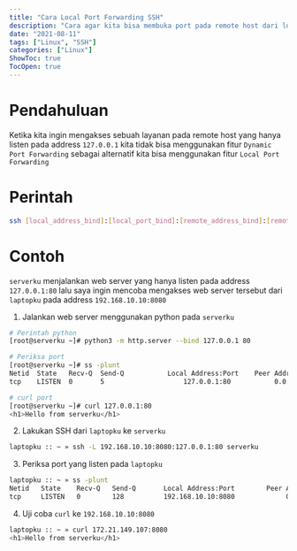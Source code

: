 ```yaml
---
title: "Cara Local Port Forwarding SSH"
description: "Cara agar kita bisa membuka port pada remote host dari localhost"
date: "2021-08-11"
tags: ["Linux", "SSH"]
categories: ["Linux"]
ShowToc: true
TocOpen: true
---
```


# Pendahuluan
Ketika kita ingin mengakses sebuah layanan pada remote host yang hanya listen pada address `127.0.0.1` kita tidak bisa menggunakan fitur `Dynamic Port Forwarding` sebagai alternatif kita bisa menggunakan fitur `Local Port Forwarding`

# Perintah
```bash
ssh [local_address_bind]:[local_port_bind]:[remote_address_bind]:[remote_port_bind] <remote_host>
```

# Contoh
`serverku` menjalankan web server yang hanya listen pada address `127.0.0.1:80` lalu saya ingin mencoba mengakses web server tersebut dari `laptopku` pada address `192.168.10.10:8080`

1. Jalankan web server menggunakan python pada `serverku`
```bash
# Perintah python
[root@serverku ~]# python3 -m http.server --bind 127.0.0.1 80

# Periksa port 
[root@serverku ~]# ss -plunt 
Netid  State   Recv-Q  Send-Q           Local Address:Port    Peer Address:Port
tcp    LISTEN  0       5                    127.0.0.1:80           0.0.0.0:*     users:(("python3",pid=1999160,fd=3))

# curl port
[root@serverku ~]# curl 127.0.0.1:80
<h1>Hello from serverku</h1>
```

2. Lakukan SSH dari `laptopku` ke `serverku`
```bash
laptopku :: ~ » ssh -L 192.168.10.10:8080:127.0.0.1:80 serverku
```

3. Periksa port yang listen pada `laptopku`
```bash
laptopku :: ~ » ss -plunt
Netid   State    Recv-Q   Send-Q       Local Address:Port        Peer Address:Port   Process
tcp     LISTEN   0        128          192.168.10.10:8080             0.0.0.0:*       users:(("ssh",pid=8675,fd=4))
```

4. Uji coba `curl` ke `192.168.10.10:8080`
```bash
laptopku :: ~ » curl 172.21.149.107:8080
<h1>Hello from serverku</h1>
```